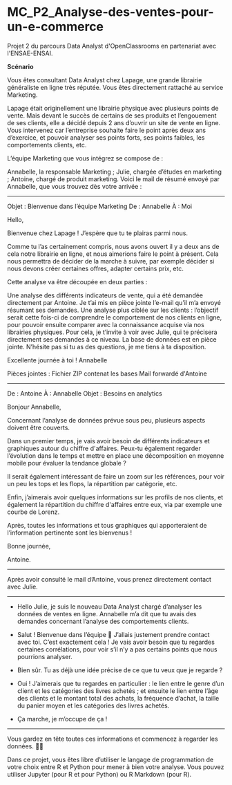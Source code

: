 # MC_P2_Analyse-des-ventes-pour-un-e-commerce
Projet 2 du parcours Data Analyst d'OpenClassrooms en partenariat avec l'ENSAE-ENSAI.

**Scénario**  

Vous êtes consultant Data Analyst chez Lapage, une grande librairie généraliste en ligne très réputée. Vous êtes directement rattaché au service Marketing.

Lapage était originellement une librairie physique avec plusieurs points de vente. Mais devant le succès de certains de ses produits et l’engouement de ses clients, elle a décidé depuis 2 ans d’ouvrir un site de vente en ligne. Vous intervenez car l’entreprise souhaite faire le point après deux ans d’exercice, et pouvoir analyser ses points forts, ses points faibles, les comportements clients, etc.

L’équipe Marketing que vous intégrez se compose de : 

Annabelle, la responsable Marketing ;
Julie, chargée d’études en marketing ;
Antoine, chargé de produit marketing.
Voici le mail de résumé envoyé par Annabelle, que vous trouvez dès votre arrivée :

 
-----------------------------------------------------------------------------------------------------------------------------------------------------------------------

Objet : Bienvenue dans l’équipe Marketing
De : Annabelle
À : Moi

Hello,

Bienvenue chez Lapage ! J’espère que tu te plairas parmi nous.

Comme tu l’as certainement compris, nous avons ouvert il y a deux ans de cela notre librairie en ligne, et nous aimerions faire le point à présent. Cela nous permettra de décider de la marche à suivre, par exemple décider si nous devons créer certaines offres, adapter certains prix, etc.

Cette analyse va être découpée en deux parties :

Une analyse des différents indicateurs de vente, qui a été demandée directement par Antoine. Je t’ai mis en pièce jointe l’e-mail qu’il m’a envoyé résumant ses demandes.
Une analyse plus ciblée sur les clients : l’objectif serait cette fois-ci de comprendre le comportement de nos clients en ligne, pour pouvoir ensuite comparer avec la connaissance acquise via nos librairies physiques. Pour cela, je t’invite à voir avec Julie, qui te précisera directement ses demandes à ce niveau.
La base de données est en pièce jointe. N’hésite pas si tu as des questions, je me tiens à ta disposition.

Excellente journée à toi !
Annabelle

Pièces jointes :
Fichier ZIP contenat les bases
Mail forwardé d'Antoine

-----------------------------------------------------------------------------------------------------------------------------------------------------------------------

De : Antoine
À : Annabelle
Objet : Besoins en analytics

Bonjour Annabelle,

Concernant l’analyse de données prévue sous peu, plusieurs aspects doivent être couverts.

Dans un premier temps, je vais avoir besoin de différents indicateurs et graphiques autour du chiffre d'affaires. Peux-tu également regarder l’évolution dans le temps et mettre en place une décomposition en moyenne mobile pour évaluer la tendance globale ?

Il serait également intéressant de faire un zoom sur les références, pour voir un peu les tops et les flops, la répartition par catégorie, etc.

Enfin, j’aimerais avoir quelques informations sur les profils de nos clients, et également la répartition du chiffre d'affaires entre eux, via par exemple une courbe de Lorenz.

Après, toutes les informations et tous graphiques qui apporteraient de l’information pertinente sont les bienvenus !

Bonne journée,

Antoine.

 ---------------------------------------------------------------------------------------------------------------------------------------------------------------------
 

Après avoir consulté le mail d’Antoine, vous prenez directement contact avec Julie.

-----------------------------------------------------------------------------------------------------------------------------------------------------------------------

- Hello Julie, je suis le nouveau Data Analyst chargé d’analyser les données de ventes en ligne. Annabelle m’a dit que tu avais des demandes concernant l’analyse des comportements clients.

- Salut ! Bienvenue dans l’équipe 🙂 J’allais justement prendre contact avec toi. C’est exactement cela ! Je vais avoir besoin que tu regardes certaines corrélations, pour voir s’il n’y a pas certains points que nous pourrions analyser.

- Bien sûr. Tu as déjà une idée précise de ce que tu veux que je regarde ?

- Oui ! J’aimerais que tu regardes en particulier : le lien entre le genre d’un client et les catégories des livres achetés ; et ensuite le lien entre l’âge des clients et le montant total des achats, la fréquence d’achat, la taille du panier moyen et les catégories des livres achetés.

- Ça marche, je m’occupe de ça !

-----------------------------------------------------------------------------------------------------------------------------------------------------------------------

Vous gardez en tête toutes ces informations et commencez à regarder les données. 🕵️‍♂️

Dans ce projet, vous êtes libre d’utiliser le langage de programmation de votre choix entre R et Python pour mener à bien votre analyse. Vous pouvez utiliser Jupyter (pour R et pour Python) ou R Markdown (pour R). 
